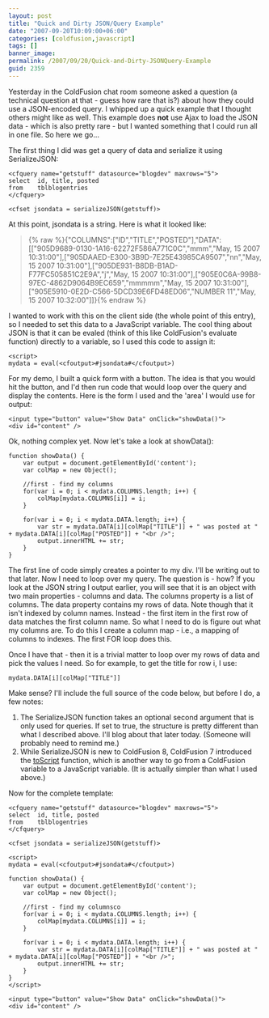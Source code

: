 ```yaml
---
layout: post
title: "Quick and Dirty JSON/Query Example"
date: "2007-09-20T10:09:00+06:00"
categories: [coldfusion,javascript]
tags: []
banner_image: 
permalink: /2007/09/20/Quick-and-Dirty-JSONQuery-Example
guid: 2359
---
```


Yesterday in the ColdFusion chat room someone asked a question (a technical question at that - guess how rare that is?) about how they could use a JSON-encoded query. I whipped up a quick example that I thought others might like as well. This example does <b>not</b> use Ajax to load the JSON data - which is also pretty rare - but I wanted something that I could run all in one file. So here we go...

<more>

The first thing I did was get a query of data and serialize it using SerializeJSON:

<pre><code class="language-markup">&lt;cfquery name="getstuff" datasource="blogdev" maxrows="5"&gt;
select	id, title, posted
from	tblblogentries
&lt;/cfquery&gt;

&lt;cfset jsondata = serializeJSON(getstuff)&gt;
</code></pre>

At this point, jsondata is a string. Here is what it looked like:

<blockquote>
{% raw %}{"COLUMNS":["ID","TITLE","POSTED"],"DATA":[["905D9689-0130-1A16-62272F586A771C0C","mmm","May, 15 2007 10:31:00"],["905DAAED-E300-3B9D-7E25E43985CA9507","nn","May, 15 2007 10:31:00"],["905DE931-B8DB-B1AD-F77FC505851C2E9A","j","May, 15 2007 10:31:00"],["905E0C6A-99B8-97EC-4862D9064B9EC659","mmmmm","May, 15 2007 10:31:00"],["905E5910-0E2D-C566-5DCD39E6FD48ED06","NUMBER 11","May, 15 2007 10:32:00"]]}{% endraw %}
</blockquote>

I wanted to work with this on the client side (the whole point of this entry), so I needed to set this data to a JavaScript variable. The cool thing about JSON is that it can be evaled (think of this like ColdFusion's evaluate function) directly to a variable, so I used this code to assign it:

<pre><code class="language-markup">&lt;script&gt;
mydata = eval(&lt;cfoutput&gt;#jsondata#&lt;/cfoutput&gt;)
</code></pre>

For my demo, I built a quick form with a button. The idea is that you would hit the button, and I'd then run code that would loop over the query and display the contents. Here is the form I used and the 'area' I would use for output:

<pre><code class="language-markup">&lt;input type="button" value="Show Data" onClick="showData()"&gt;
&lt;div id="content" /&gt;
</code></pre>

Ok, nothing complex yet. Now let's take a look at showData():

<pre><code class="language-javascript">function showData() {
	var output = document.getElementById('content');
	var colMap = new Object();
	
	//first - find my columns
	for(var i = 0; i &lt; mydata.COLUMNS.length; i++) {
		colMap[mydata.COLUMNS[i]] = i;		
	}
	
	for(var i = 0; i &lt; mydata.DATA.length; i++) {
		var str = mydata.DATA[i][colMap["TITLE"]] + " was posted at " + mydata.DATA[i][colMap["POSTED"]] + "&lt;br /&gt;";
		output.innerHTML += str;
	}
}
</code></pre>

The first line of code simply creates a pointer to my div. I'll be writing out to that later. Now I need to loop over my query. The question is - how? If you look at the JSON string I output earlier, you will see that it is an object with two main properties - columns and data. The columns property is a list of columns. The data property contains my rows of data. Note though that it isn't indexed by column names. Instead - the first item in the first row of data matches the first column name. So what I need to do is figure out what my columns are. To do this I create a column map - i.e., a mapping of columns to indexes. The first FOR loop does this.

Once I have that - then it is a trivial matter to loop over my rows of data and pick the values I need. So for example, to get the title for row i, I use:

<pre><code class="language-javascript">mydata.DATA[i][colMap["TITLE"]]
</code></pre>

Make sense? I'll include the full source of the code below, but before I do, a few notes:

<ol>
<li>The SerializeJSON function takes an optional second argument that is only used for queries. If set to true, the structure is pretty different than what I described above. I'll blog about that later today. (Someone will probably need to remind me.)
<li>While SerializeJSON is new to ColdFusion 8, ColdFusion 7 introduced the <a href="http://www.cfquickdocs.com/?getDoc=ToScript">toScript</a> function, which is another way to go from a ColdFusion variable to a JavaScript variable. (It is actually simpler than what I used above.)
</ol>

Now for the complete template:

<pre><code class="language-markup">&lt;cfquery name="getstuff" datasource="blogdev" maxrows="5"&gt;
select	id, title, posted
from	tblblogentries
&lt;/cfquery&gt;

&lt;cfset jsondata = serializeJSON(getstuff)&gt;

&lt;script&gt;
mydata = eval(&lt;cfoutput&gt;#jsondata#&lt;/cfoutput&gt;)

function showData() {
	var output = document.getElementById('content');
	var colMap = new Object();
	
	//first - find my columnsco
	for(var i = 0; i &lt; mydata.COLUMNS.length; i++) {
		colMap[mydata.COLUMNS[i]] = i;		
	}
	
	for(var i = 0; i &lt; mydata.DATA.length; i++) {
		var str = mydata.DATA[i][colMap["TITLE"]] + " was posted at " + mydata.DATA[i][colMap["POSTED"]] + "&lt;br /&gt;";
		output.innerHTML += str;
	}
}
&lt;/script&gt;

&lt;input type="button" value="Show Data" onClick="showData()"&gt;
&lt;div id="content" /&gt;
</code></pre>